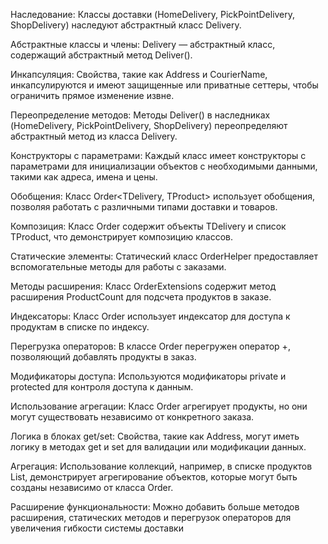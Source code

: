 Наследование: Классы доставки (HomeDelivery, PickPointDelivery, ShopDelivery) наследуют абстрактный класс Delivery.

Абстрактные классы и члены: Delivery — абстрактный класс, содержащий абстрактный метод Deliver().

Инкапсуляция: Свойства, такие как Address и CourierName, инкапсулируются и имеют защищенные или приватные сеттеры, чтобы ограничить прямое изменение извне.

Переопределение методов: Методы Deliver() в наследниках (HomeDelivery, PickPointDelivery, ShopDelivery) переопределяют абстрактный метод из класса Delivery.

Конструкторы с параметрами: Каждый класс имеет конструкторы с параметрами для инициализации объектов с необходимыми данными, такими как адреса, имена и цены.

Обобщения: Класс Order<TDelivery, TProduct> использует обобщения, позволяя работать с различными типами доставки и товаров.

Композиция: Класс Order содержит объекты TDelivery и список TProduct, что демонстрирует композицию классов.

Статические элементы: Статический класс OrderHelper предоставляет вспомогательные методы для работы с заказами.

Методы расширения: Класс OrderExtensions содержит метод расширения ProductCount для подсчета продуктов в заказе.

Индексаторы: Класс Order использует индексатор для доступа к продуктам в списке по индексу.

Перегрузка операторов: В классе Order перегружен оператор +, позволяющий добавлять продукты в заказ.

Модификаторы доступа: Используются модификаторы private и protected для контроля доступа к данным.

Использование агрегации: Класс Order агрегирует продукты, но они могут существовать независимо от конкретного заказа.

Логика в блоках get/set: Свойства, такие как Address, могут иметь логику в методах get и set для валидации или модификации данных.

Агрегация: Использование коллекций, например, в списке продуктов List<TProduct>, демонстрирует агрегирование объектов, которые могут быть созданы независимо от класса Order.

Расширение функциональности: Можно добавить больше методов расширения, статических методов и перегрузок операторов для увеличения гибкости системы доставки
